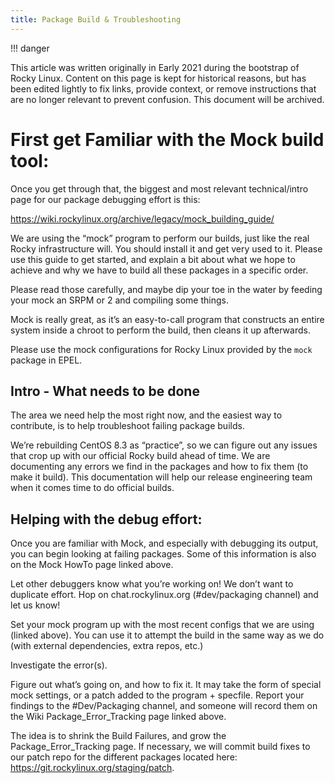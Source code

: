 ```yaml
---
title: Package Build & Troubleshooting
---
```


!!! danger

This article was written originally in Early 2021 during the bootstrap of Rocky Linux. Content on this page is kept for historical reasons, but has been edited lightly to fix links, provide context, or remove instructions that are no longer relevant to prevent confusion. This document will be archived.

# First get Familiar with the Mock build tool:

Once you get through that, the biggest and most relevant technical/intro page for our package debugging effort is this:

https://wiki.rockylinux.org/archive/legacy/mock_building_guide/

We are using the “mock” program to perform our builds, just like the real Rocky infrastructure will. You should install it and get very used to it. Please use this guide to get started, and explain a bit about what we hope to achieve and why we have to build all these packages in a specific order.

Please read those carefully, and maybe dip your toe in the water by feeding your mock an SRPM or 2 and compiling some things.

Mock is really great, as it’s an easy-to-call program that constructs an entire system inside a chroot to perform the build, then cleans it up afterwards.

Please use the mock configurations for Rocky Linux provided by the `mock` package in EPEL.


## Intro - What needs to be done  

The area we need help the most right now, and the easiest way to contribute, is to help troubleshoot failing package builds.

We’re rebuilding CentOS 8.3 as “practice”, so we can figure out any issues that crop up with our official Rocky build ahead of time. We are documenting any errors we find in the packages and how to fix them (to make it build). This documentation will help our release engineering team when it comes time to do official builds.

## Helping with the debug effort:  

Once you are familiar with Mock, and especially with debugging its output, you can begin looking at failing packages. Some of this information is also on the Mock HowTo page linked above.

Let other debuggers know what you’re working on! We don’t want to duplicate effort. Hop on chat.rockylinux.org (#dev/packaging channel) and let us know!

Set your mock program up with the most recent configs that we are using (linked above). You can use it to attempt the build in the same way as we do (with external dependencies, extra repos, etc.)

Investigate the error(s).

Figure out what’s going on, and how to fix it. It may take the form of special mock settings, or a patch added to the program + specfile. Report your findings to the #Dev/Packaging channel, and someone will record them on the Wiki Package_Error_Tracking page linked above.

The idea is to shrink the Build Failures, and grow the Package_Error_Tracking page. If necessary, we will commit build fixes to our patch repo for the different packages located here: https://git.rockylinux.org/staging/patch.
